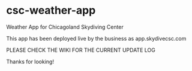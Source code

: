 # csc-weather-app
Weather App for Chicagoland Skydiving Center

This app has been deployed live by the business as app.skydivecsc.com

PLEASE CHECK THE WIKI FOR THE CURRENT UPDATE LOG

Thanks for looking!
